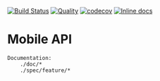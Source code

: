 [![Build Status](https://travis-ci.org/Mifrill/httplab.svg?branch=master)](https://travis-ci.org/Mifrill/httplab)
[![Quality](http://img.shields.io/codeclimate/github/Mifrill/httplab.svg)](https://codeclimate.com/github/Mifrill/httplab)
[![codecov](https://codecov.io/gh/Mifrill/httplab/branch/master/graph/badge.svg)](https://codecov.io/gh/Mifrill/httplab)
[![Inline docs](http://inch-ci.org/github/Mifrill/httplab.svg?branch=master)](http://inch-ci.org/github/Mifrill/httplab)

# Mobile API
    
    Documentation: 
        ./doc/*
        ./spec/feature/*
